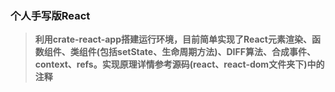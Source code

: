 ### 个人手写版React

> **利用crate-react-app搭建运行环境，目前简单实现了React元素渲染、函数组件、类组件(包括setState、生命周期方法)、DIFF算法、合成事件、context、refs。实现原理详情参考源码(react、react-dom文件夹下)中的注释**